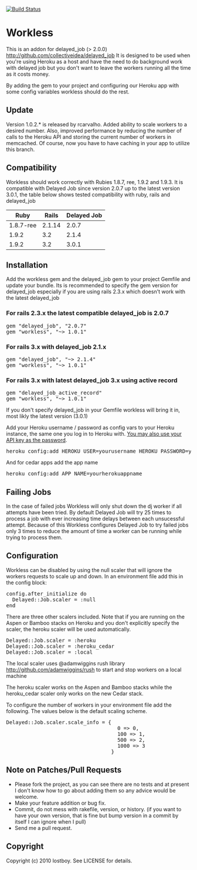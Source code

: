 [![Build Status](https://secure.travis-ci.org/lostboy/workless.png?branch=master)](http://travis-ci.org/lostboy/workless)

# Workless

This is an addon for delayed_job (> 2.0.0) http://github.com/collectiveidea/delayed_job
It is designed to be used when you're using Heroku as a host and have the need to do background work with delayed job but you don't want to leave the workers running all the time as it costs money.

By adding the gem to your project and configuring our Heroku app with some config variables workless should do the rest.

## Update

Version 1.0.2.* is released by rcarvalho.  Added ability to scale workers to a desired number.  Also, improved performance by reducing the number of calls to the Heroku API and storing the current number of workers in memcached.  Of course, now you have to have caching in your app to
utilize this branch.

## Compatibility

Workless should work correctly with Rubies 1.8.7, ree, 1.9.2 and 1.9.3. It is compatible with Delayed Job since version 2.0.7 up to the latest version 3.0.1, the table below shows tested compatibility with ruby, rails and delayed_job

Ruby | Rails  | Delayed Job
---------- | ------ | -----
1.8.7-ree  | 2.1.14 | 2.0.7
1.9.2      | 3.2    | 2.1.4
1.9.2      | 3.2    | 3.0.1

## Installation

Add the workless gem and the delayed_job gem to your project Gemfile and update your bundle. Its is recommended to specify the gem version for delayed_job especially if you are using rails 2.3.x which doesn't work with the latest delayed_job

### For rails 2.3.x the latest compatible delayed_job is 2.0.7

<pre>
gem "delayed_job", "2.0.7"
gem "workless", "~> 1.0.1"
</pre>

### For rails 3.x with delayed_job 2.1.x

<pre>
gem "delayed_job", "~> 2.1.4"
gem "workless", "~> 1.0.1"
</pre>

### For rails 3.x with latest delayed_job 3.x using active record

<pre>
gem "delayed_job_active_record"
gem "workless", "~> 1.0.1"
</pre>

If you don't specify delayed_job in your Gemfile workless will bring it in, most likly the latest version (3.0.1)

Add your Heroku username / password as config vars to your Heroku instance, the same one you log in to Heroku with.
[You may also use your API key as the password](https://github.com/heroku/heroku/issues/103).

<pre>
heroku config:add HEROKU_USER=yourusername HEROKU_PASSWORD=yourpassword
</pre>

And for cedar apps add the app name

<pre>
heroku config:add APP_NAME=yourherokuappname
</pre>

## Failing Jobs

In the case of failed jobs Workless will only shut down the dj worker if all attempts have been tried. By default Delayed Job will try 25 times to process a job with ever increasing time delays between each unsucessful attempt. Because of this Workless configures Delayed Job to try failed jobs only 3 times to reduce the amount of time a worker can be running while trying to process them.

## Configuration

Workless can be disabled by using the null scaler that will ignore the workers requests to scale up and down. In an environment file add this in the config block:

<pre>
config.after_initialize do 
  Delayed::Job.scaler = :null
end
</pre>

There are three other scalers included. Note that if you are running on the Aspen or Bamboo stacks on Heroku and you don't explicitly specify the scaler, the heroku scaler will be used automatically.

<pre>
Delayed::Job.scaler = :heroku
Delayed::Job.scaler = :heroku_cedar
Delayed::Job.scaler = :local
</pre>

The local scaler uses @adamwiggins rush library http://github.com/adamwiggins/rush to start and stop workers on a local machine

The heroku scaler works on the Aspen and Bamboo stacks while the heroku_cedar scaler only works on the new Cedar stack.

To configure the number of workers in your environment file add the following.  The values below
is the default scaling scheme.

<pre>
Delayed::Job.scaler.scale_info = { 	
									0 => 0,
            						100 => 1,
            						500 => 2,
            						1000 => 3
          						  }
</pre>

## Note on Patches/Pull Requests
 
* Please fork the project, as you can see there are no tests and at present I don't know how to go about adding them so any advice would be welcome.
* Make your feature addition or bug fix.
* Commit, do not mess with rakefile, version, or history.
  (if you want to have your own version, that is fine but bump version in a commit by itself I can ignore when I pull)
* Send me a pull request.

## Copyright

Copyright (c) 2010 lostboy. See LICENSE for details.
